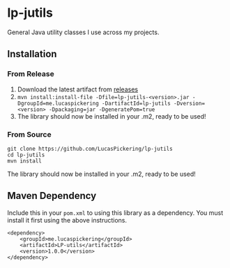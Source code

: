 # lp-jutils
General Java utility classes I use across my projects.

## Installation
### From Release
1. Download the latest artifact from [releases](https://github.com/LucasPickering/lp-jutils/releases)
2. `mvn install:install-file -Dfile=lp-jutils-<version>.jar -DgroupId=me.lucaspickering
-DartifactId=lp-jutils -Dversion=<version> -Dpackaging=jar -DgeneratePom=true`
3. The library should now be installed in your .m2, ready to be used!

### From Source
```
git clone https://github.com/LucasPickering/lp-jutils
cd lp-jutils
mvn install
```
The library should now be installed in your .m2, ready to be used!

## Maven Dependency
Include this in your `pom.xml` to using this library as a dependency. You must install it first
using the above instructions.
```
<dependency>
    <groupId>me.lucaspickering</groupId>
    <artifactId>LP-utils</artifactId>
    <version>1.0.0</version>
</dependency>
```
